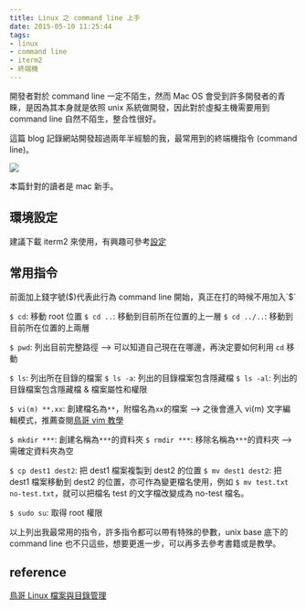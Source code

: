 ```yaml
---
title: Linux 之 command line 上手
date: 2015-05-10 11:25:44
tags: 
- linux
- command line
- iterm2
- 終端機
---
```


開發者對於 command line 一定不陌生，然而 Mac OS 會受到許多開發者的青睞，是因為其本身就是依照 unix 系統做開發，因此對於虛擬主機需要用到 command line 自然不陌生，整合性很好。

這篇 blog 記錄網站開發超過兩年半經驗的我，最常用到的終端機指令 (command line)。

![](https://i.imgur.com/hGb22rh.png)

<!-- more -->

本篇針對的讀者是 mac 新手。

## 環境設定

建議下載 iterm2 來使用，有興趣可參考[設定](/2015/02/07/Sublime-與-iTerm-的視窗配置/)

## 常用指令

前面加上錢字號($)代表此行為 command line 開始，真正在打的時候不用加入`$`

`$ cd`: 移動 root 位置
`$ cd ..`: 移動到目前所在位置的上一層
`$ cd ../..`: 移動到目前所在位置的上兩層

`$ pwd`: 列出目前完整路徑 --> 可以知道自己現在在哪邊，再決定要如何利用 `cd` 移動

`$ ls`: 列出所在目錄的檔案
`$ ls -a`: 列出的目錄檔案包含隱藏檔
`$ ls -al`: 列出的目錄檔案包含隱藏檔 & 檔案屬性和權限

`$ vi(m) **.xx`: 創建檔名為`**`，附檔名為`xx`的檔案 --> 之後會進入 vi(m) 文字編輯模式，推薦查閱[鳥哥 vim 教學](http://linux.vbird.org/linux_basic/0310vi.php)

`$ mkdir ***`: 創建名稱為`***`的資料夾
`$ rmdir ***`: 移除名稱為`***`的資料夾 --> 需確定資料夾為空

`$ cp dest1 dest2`: 把 dest1 檔案複製到 dest2 的位置
`$ mv dest1 dest2`: 把 dest1 檔案移動到 dest2 的位置，亦可作為變更檔名使用，例如 `$ mv test.txt no-test.txt`，就可以把檔名 test 的文字檔改變成為 no-test 檔名。

`$ sudo su`: 取得 root 權限

以上列出我最常用的指令，許多指令都可以帶有特殊的參數，unix base 底下的 command line 也不只這些，想要更進一步，可以再多去參考書籍或是教學。

## reference

[鳥哥 Linux 檔案與目錄管理](http://linux.vbird.org/linux_basic/0220filemanager.php#dir_path)
